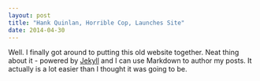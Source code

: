 ```yaml
---
layout: post
title: "Hank Quinlan, Horrible Cop, Launches Site"
date: 2014-04-30
---
```


Well. I finally got around to putting this old website together. Neat thing about it - powered by [Jekyll](http://jekyllrb.com) and I can use Markdown to author my posts. It actually is a lot easier than I thought it was going to be.
